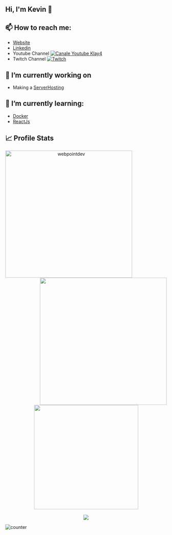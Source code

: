 ## Hi, I'm Kevin 👋

<!--
**Klay4/Klay4** is a ✨ _special_ ✨ repository because its `README.md` (this file) appears on your GitHub profile.

Here are some ideas to get you started:

- 🔭 I’m currently working on ...
- 🌱 I’m currently learning ...
- 👯 I’m looking to collaborate on ...
- 🤔 I’m looking for help with ...
- 💬 Ask me about ...
- 📫 How to reach me: ...
- 😄 Pronouns: ...
- ⚡ Fun fact: ...
-->


## 📫 How to reach me:
  - [Website](https://kevinazemi.xyz)
  - [Linkedin](https://www.linkedin.com/in/kevin-azemi)
  - Youtube Channel [![Canale Youtube Klay4](https://img.shields.io/badge/YouTube-FF0000?style=for-the-badge&logo=youtube&logoColor=white)](https://www.youtube.com/c/Klay4)
  - Twitch Channel [![Twitch](https://img.shields.io/badge/Twitch-9146FF?style=for-the-badge&logo=twitch&logoColor=white)](https://www.twitch.tv/klay4_)
  
 
  
## 🔭 I’m currently working on
  - Making a [ServerHosting](https://www.klayhosting.com)
 
## 🌱 I’m currently learning:
  - [Docker](https://www.docker.com)
  - [ReactJs](https://reactjs.org)

## 📈 Profile Stats


<p align=center>
  <div align=center>
     <img align="left" width=396 src="https://github-readme-streak-stats.herokuapp.com?user=Klay4&theme=dark&date_format=M%20j%5B%2C%20Y%5D" alt="webpointdev" />
     <img align="right" width=396 src="https://github-readme-stats.vercel.app/api?username=Klay4&show_icons=true&theme=dark" />
  </div>
  <br><br><br><br><br><br><br><br><br>
  <div align=center>
    <img width=325 align="center" src="https://github-readme-stats.vercel.app/api/top-langs/?username=Klay4&layout=compact&theme=dark" />
    <br>
    <br>
    <img src="https://github-profile-trophy.vercel.app/?username=Klay4&theme=monokai"/>
  </div>
</p>


![counter](https://enbscto7kr4fuh1.m.pipedream.net)
